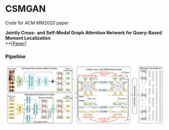 # CSMGAN
Code for ACM MM2020 paper

**Jointly Cross- and Self-Modal Graph Attention Network for Query-Based Moment Localization** <br />
**[[Paper](https://arxiv.org/abs/2008.01403)]

### Pipeline
<div align="center">
  <img src="pipeline.pdf" width="750px" />
</div>
